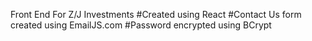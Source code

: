 Front End For Z/J Investments
#Created using React
#Contact Us form created using EmailJS.com
#Password encrypted using BCrypt

